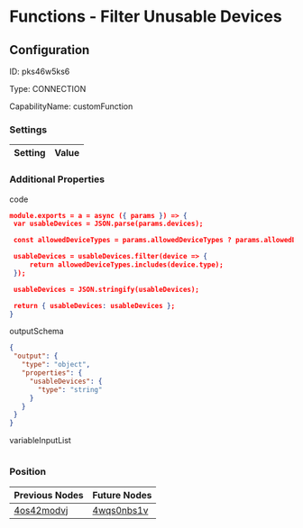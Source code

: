 # Functions - Filter Unusable Devices
## Configuration
ID:  pks46w5ks6

Type: CONNECTION 

CapabilityName: customFunction

### Settings
| Setting | Value  |
| :------------------------ | ---------------------------------------- |
 




### Additional Properties
code
 ```json 
module.exports = a = async ({ params }) => {
  var usableDevices = JSON.parse(params.devices);

  const allowedDeviceTypes = params.allowedDeviceTypes ? params.allowedDeviceTypes.split(",") : [];

  usableDevices = usableDevices.filter(device => {
      return allowedDeviceTypes.includes(device.type);
  });

  usableDevices = JSON.stringify(usableDevices);

  return { usableDevices: usableDevices };
}
```


outputSchema
 ```json 
{
  "output": {
    "type": "object",
    "properties": {
      "usableDevices": {
        "type": "string"
      }
    }
  }
}
```


variableInputList
 ```json 

```




### Position
| Previous Nodes | Future Nodes |
| :------------- | ------------ |
| [4os42modvj](./4os42modvj.md) | [4wqs0nbs1v](./4wqs0nbs1v.md) |